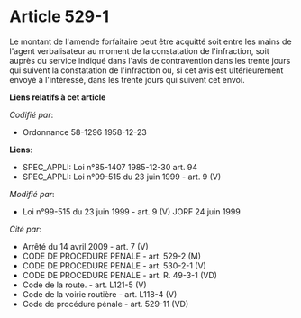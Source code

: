 # Article 529-1

Le montant de l'amende forfaitaire peut être acquitté soit entre les mains de l'agent verbalisateur au moment de la
constatation de l'infraction, soit auprès du service indiqué dans l'avis de contravention dans les trente jours qui suivent
la constatation de l'infraction ou, si cet avis est ultérieurement envoyé à l'intéressé, dans les trente jours qui suivent
cet envoi.

**Liens relatifs à cet article**

_Codifié par_:

  - Ordonnance 58-1296 1958-12-23

**Liens**:

  - SPEC_APPLI: Loi n°85-1407 1985-12-30 art. 94
  - SPEC_APPLI: Loi n°99-515 du 23 juin 1999 - art. 9 (V)

_Modifié par_:

  - Loi n°99-515 du 23 juin 1999 - art. 9 (V) JORF 24 juin 1999

_Cité par_:

  - Arrêté du 14 avril 2009 - art. 7 (V)
  - CODE DE PROCEDURE PENALE - art. 529-2 (M)
  - CODE DE PROCEDURE PENALE - art. 530-2-1 (V)
  - CODE DE PROCEDURE PENALE - art. R. 49-3-1 (VD)
  - Code de la route. - art. L121-5 (V)
  - Code de la voirie routière - art. L118-4 (V)
  - Code de procédure pénale - art. 529-11 (VD)
